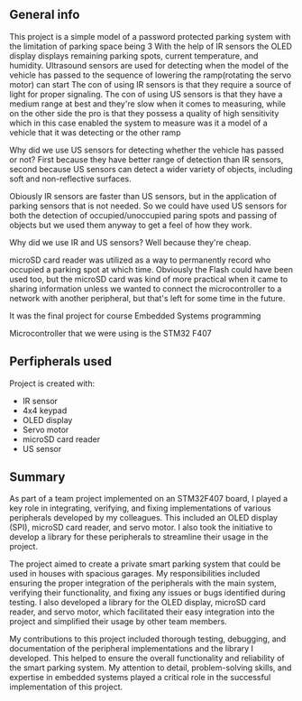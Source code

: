 ## General info
This project is a simple model of a password protected parking system with the limitation of parking space being 3
With the help of IR sensors the OLED display displays remaining parking spots, current temperature, and humidity.
Ultrasound sensors are used for detecting when the model of the vehicle has passed to the sequence of lowering the ramp(rotating the servo motor) can start
The con of using IR sensors is that they require a source of light for proper signaling.
The con of using US sensors is that they have a medium range at best and they're slow when it comes to measuring, while on the other side the pro is that they possess a quality of high sensitivity which in this case enabled the system to measure was it a model of a vehicle that it was detecting or the other ramp

Why did we use US sensors for detecting whether the vehicle has passed or not? First because they have better range of detection than IR sensors, second because US sensors can detect a wider variety of objects, including soft and non-reflective surfaces.

Obiously IR sensors are faster than US sensors, but in the application of parking sensors that is not needed. So we could have used US sensors for both the detection of occupied/unoccupied paring spots and passing of objects but we used them anyway to get a feel of how they work.

Why did we use IR and US sensors? Well because they're cheap.

microSD card reader was utilized as a way to permanently record who occupied a parking spot at which time. Obviously the Flash could have been used too, but the microSD card was kind of more practical when it came to sharing information unless we wanted to connect the microcontroller to a network with another peripheral, but that's left for some time in the future.


It was the final project for course Embedded Systems programming

Microcontroller that we were using is the STM32 F407

## Perfipherals used
Project is created with:
* IR sensor
* 4x4 keypad
* OLED display
* Servo motor
* microSD card reader
* US sensor

## Summary

As part of a team project implemented on an STM32F407 board, I played a key role in integrating, verifying, and fixing implementations of various peripherals developed by my colleagues. This included an OLED display (SPI), microSD card reader, and servo motor. I also took the initiative to develop a library for these peripherals to streamline their usage in the project.

The project aimed to create a private smart parking system that could be used in houses with spacious garages. My responsibilities included ensuring the proper integration of the peripherals with the main system, verifying their functionality, and fixing any issues or bugs identified during testing. I also developed a library for the OLED display, microSD card reader, and servo motor, which facilitated their easy integration into the project and simplified their usage by other team members.

My contributions to this project included thorough testing, debugging, and documentation of the peripheral implementations and the library I developed. This helped to ensure the overall functionality and reliability of the smart parking system. My attention to detail, problem-solving skills, and expertise in embedded systems played a critical role in the successful implementation of this project.
